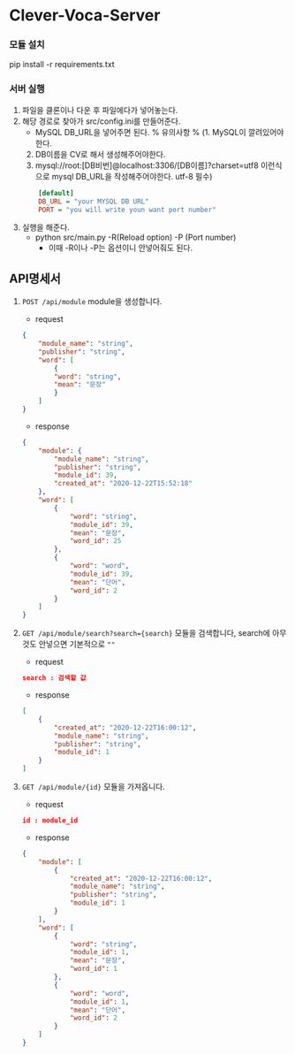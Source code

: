 # Clever-Voca-Server

### 모듈 설치
pip install -r requirements.txt

### 서버 실행
1. 파일을 클론이나 다운 후 파일에다가 넣어놓는다.
2. 해당 경로로 찾아가 src/config.ini를 만들어준다.
    - MySQL DB_URL을 넣어주면 된다.
    % 유의사항 %
    (1. MySQL이 깔려있어야한다.
     2. DB이름을 CV로 해서 생성해주어야한다.
     3. mysql://root:[DB비번]@localhost:3306/[DB이름]?charset=utf8
        이런식으로 mysql DB_URL을 작성해주어야한다.
        utf-8 필수)
    ```ini
        [default]
        DB_URL = "your MYSQL DB URL"
        PORT = "you will write youn want port number"
    ```
3. 실행을 해준다.
    - python src/main.py -R(Reload option) -P (Port number)
        - 이때 -R이나 -P는 옵션이니 안넣어줘도 된다.    

## API명세서

1. `POST /api/module`
    module을 생성합니다.
    - request
    ```json
    {
        "module_name": "string",
        "publisher": "string",
        "word": [
            {
            "word": "string",
            "mean": "문장"
            }
        ]
    }
    ```
    - response
    ```json
    {
        "module": {
            "module_name": "string",
            "publisher": "string",
            "module_id": 39,
            "created_at": "2020-12-22T15:52:18"
        },
        "word": [
            {
                "word": "string",
                "module_id": 39,
                "mean": "문장",
                "word_id": 25
            },
            {
                "word": "word",
                "module_id": 39,
                "mean": "단어",
                "word_id": 2
            }
        ]
    }
    ```

2. `GET /api/module/search?search={search}`
    모듈을 검색합니다, search에 아무것도 안넣으면 기본적으로 `""`
    - request
    ```json
    search : 검색할 값
    ```

    - response
    ```json
    [
        {
            "created_at": "2020-12-22T16:00:12",
            "module_name": "string",
            "publisher": "string",
            "module_id": 1
        }
    ]
    ```

3. `GET /api/module/{id}`
    모듈을 가져옵니다.
    - request
    ```json
    id : module_id
    ```

    - response
    ```json
    {
        "module": [
            {
                "created_at": "2020-12-22T16:00:12",
                "module_name": "string",
                "publisher": "string",
                "module_id": 1
            }
        ],
        "word": [
            {
                "word": "string",
                "module_id": 1,
                "mean": "문장",
                "word_id": 1
            },
            {
                "word": "word",
                "module_id": 1,
                "mean": "단어",
                "word_id": 2
            }
        ]
    }
    ```
